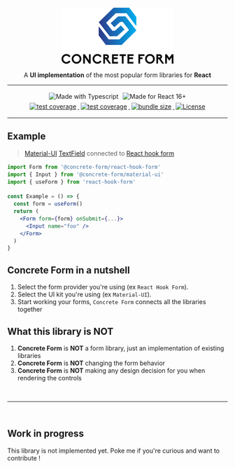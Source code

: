 <p align="center">
  <img alt="Concrete Form" src="./doc/logo.png" />
</p>

<p align="center">
  A <strong>UI implementation</strong> of the most popular form libraries for <strong>React</strong>
</p>

---

<div align="center">
  <img alt="Made with Typescript" style="margin:3px"
  src="https://img.shields.io/badge/Made%20with-Typescript-2f74c0?style=for-the-badge&logo=typescript&labelColor=#333" />
  <img alt="Made for React 16+" style="margin:3px"
  src="https://img.shields.io/badge/Made%20for-React%2016+-5ed3f3?style=for-the-badge&logo=react&labelColor=#333" />
</div>

<div align="center">
  <a href="https://ci.appveyor.com/project/kegi/concrete-form/history">
    <img alt="test coverage" style="margin:3px"
    src="https://img.shields.io/appveyor/build/kegi/concrete-form?style=flat-square" />
  </a>
  <a href="https://coveralls.io/github/concrete-form/concrete-form">
    <img alt="test coverage" style="margin:3px"
    src="https://img.shields.io/coveralls/github/concrete-form/concrete-form?style=flat-square" />
  </a>
  <a href="https://bundlephobia.com/package/@concrete-form/core">
    <img alt="bundle size" style="margin:3px" 
    src="https://img.shields.io/bundlephobia/min/@concrete-form/core?label=size&style=flat-square&v=2" />
  </a>
  <a href="https://www.npmjs.com/package/@concrete-form/core">
    <img alt="License" style="margin:3px" 
    src="https://img.shields.io/npm/l/@concrete-form/core?color=%23007ec6&style=flat-square&v=2" />
  </a>
</div>

---

## Example
> [Material-UI](https://mui.com/) [TextField](https://mui.com/components/text-fields/) connected to [React hook form](https://react-hook-form.com)

```jsx
import Form from '@concrete-form/react-hook-form'
import { Input } from '@concrete-form/material-ui'
import { useForm } from 'react-hook-form'

const Example = () => {
  const form = useForm()
  return (
    <Form form={form} onSubmit={...}>
      <Input name="foo" />
    </Form>
  )
}
```

## **Concrete Form** in a nutshell
1) Select the form provider you're using (ex `React Hook Form`).
2) Select the UI kit you're using (ex `Material-UI`).
3) Start working your forms, `Concrete Form` connects all the libraries together

## What this library is NOT
1) **Concrete Form** is **NOT** a form library, just an implementation of existing libraries
2) **Concrete Form** is **NOT** changing the form behavior
3) **Concrete Form** is **NOT** making any design decision for you when rendering the controls

<br />

---

<br />


## Work in progress
This library is not implemented yet. Poke me if you're curious and want to contribute !